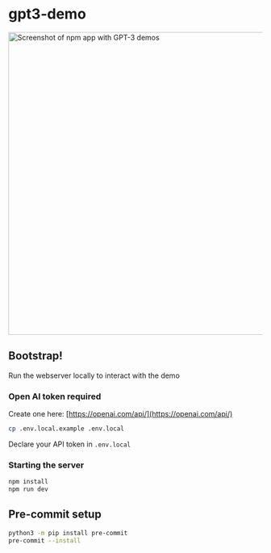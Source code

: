 # gpt3-demo

<img src="https://user-images.githubusercontent.com/220799/188976628-aee63401-55fa-40c9-81d7-028758906d20.png"
   width="600" alt="Screenshot of npm app with GPT-3 demos" />

## Bootstrap!

Run the webserver locally to interact with the demo

### Open AI token required

Create one here: [https://openai.com/api/](https://openai.com/api/)

```sh
cp .env.local.example .env.local
```

Declare your API token in `.env.local`

### Starting the server

```sh
npm install
npm run dev
```

## Pre-commit setup
```sh
python3 -m pip install pre-commit
pre-commit --install
```
